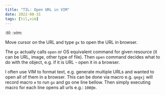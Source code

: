 ```yaml
---
title: "TIL: Open URL in VIM"
date: 2022-08-31
tags: [til,vim]
---
```


:til: :vim:

Move cursor on the URL and type `gx` to open the URL in browser.

The `gx` actually calls `open` or OS equivalent command for given resource (it
can be URL, image, other type of file). Then `open` command decides what to do
with the object, e.g. if it is URL - open it in a browser.

I often use VIM to format text, e.g. generate multiple URLs and wanted to open
all of them in a browser. This can be done via macro e.g. `qegxj` will record
macro `e` to run `gx` and go one line bellow. Then simply executing macro for
each line opens all urls e.g.: `100@e`.
